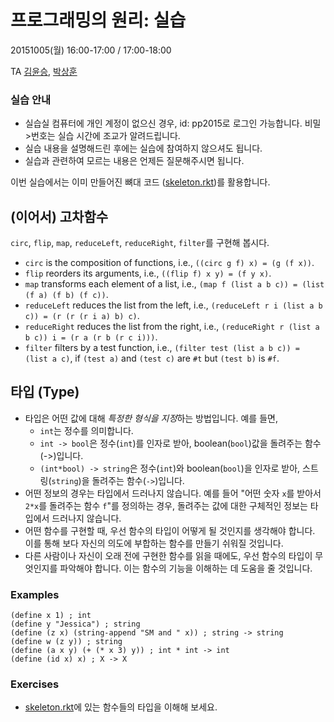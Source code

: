 # 프로그래밍의 원리: 실습 #

20151005(월) 16:00-17:00 / 17:00-18:00

TA [김윤승](http://sf.snu.ac.kr/yoonseung.kim), [박상훈](http://sf.snu.ac.kr/sanghoon.park)

### 실습 안내 ###

* 실습실 컴퓨터에 개인 계정이 없으신 경우, id: pp2015로 로그인 가능합니다. 비밀>번호는 실습 시간에 조교가 알려드립니다.
* 실습 내용을 설명해드린 후에는 실습에 참여하지 않으셔도 됩니다.
* 실습과 관련하여 모르는 내용은 언제든 질문해주시면 됩니다.

이번 실습에서는 이미 만들어진  뼈대 코드 ([skeleton.rkt](skeleton.rkt))를 활용합니다.

## (이어서) 고차함수 ##
`circ`, `flip`, `map`, `reduceLeft`, `reduceRight`, `filter`를 구현해 봅시다.
- `circ` is the composition of functions, i.e., `((circ g f) x) = (g (f x))`.
- `flip` reorders its arguments, i.e., `((flip f) x y) = (f y x)`.
- `map` transforms each element of a list, i.e., `(map f (list a b c)) = (list (f a) (f b) (f c))`.
- `reduceLeft` reduces the list from the left, i.e., `(reduceLeft r i (list a b c)) = (r (r (r i a) b) c)`.
- `reduceRight` reduces the list from the right, i.e., `(reduceRight r (list a b c)) i = (r a (r b (r c i)))`.
- `filter` filters by a test function, i.e., `(filter test (list a b c)) = (list a c)`, if `(test a)` and `(test c)` are `#t` but `(test b)` is `#f`.

## 타입 (Type) ##
- 타입은 어떤 값에 대해 *특정한 형식을 지정*하는 방법입니다. 예를 들면,
	+ `int`는 정수를 의미합니다.
	+ `int -> bool`은 정수(`int`)를 인자로 받아, boolean(`bool`)값을 돌려주는 함수(->)입니다.
	+ `(int*bool) -> string`은 정수(`int`)와 boolean(`bool`)을 인자로 받아, 스트링(`string`)을 돌려주는 함수(`->`)입니다.
- 어떤 정보의 경우는 타입에서 드러나지 않습니다. 예를 들어 "어떤 숫자 `x`를 받아서 `2*x`를 돌려주는 함수 `f`"를 정의하는 경우, 돌려주는 값에 대한 구체적인 정보는 타입에서 드러나지 않습니다.
- 어떤 함수를 구현할 때, 우선 함수의 타입이 어떻게 될 것인지를 생각해야 합니다. 이를 통해 보다 자신의 의도에 부합하는 함수를 만들기 쉬워질 것입니다.
- 다른 사람이나 자신이 오래 전에 구현한 함수를 읽을 때에도, 우선 함수의 타입이 무엇인지를 파악해야 합니다. 이는 함수의 기능을 이해하는 데 도움을 줄 것입니다.

### Examples ###
```racket
(define x 1) ; int
(define y "Jessica") ; string
(define (z x) (string-append "SM and " x)) ; string -> string
(define w (z y)) ; string
(define (a x y) (+ (* x 3) y)) ; int * int -> int
(define (id x) x) ; X -> X
```

### Exercises ###
- [skeleton.rkt](skeleton.rkt)에 있는 함수들의 타입을 이해해 보세요.
